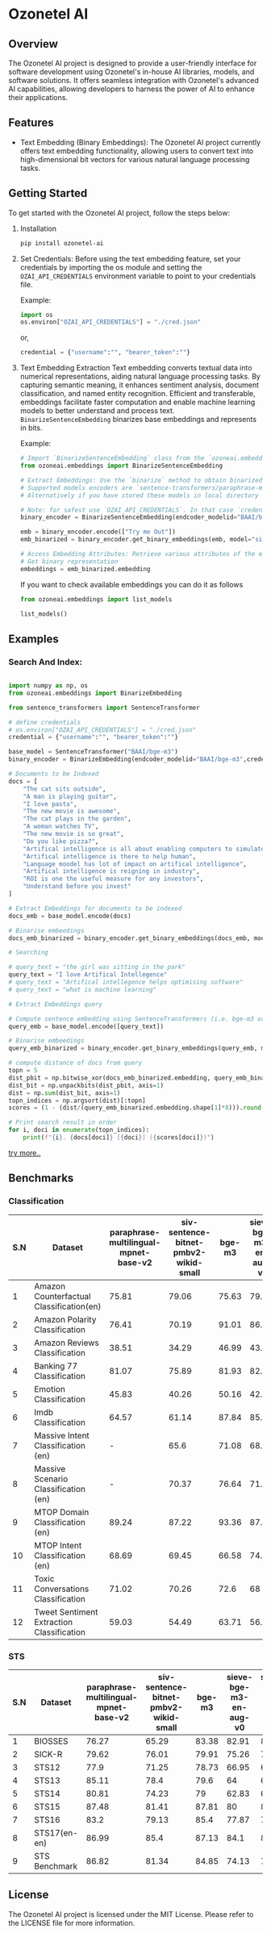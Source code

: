 # Ozonetel AI
## Overview
The Ozonetel AI project is designed to provide a user-friendly interface for software development using Ozonetel's in-house AI libraries, models, and software solutions. It offers seamless integration with Ozonetel's advanced AI capabilities, allowing developers to harness the power of AI to enhance their applications.

## Features
- Text Embedding (Binary Embeddings): The Ozonetel AI project currently offers text embedding functionality, allowing users to convert text into high-dimensional bit vectors for various natural language processing tasks.

## Getting Started
To get started with the Ozonetel AI project, follow the steps below:

1. Installation
   ```bash
   pip install ozonetel-ai
   ```
2. Set Credentials:
    Before using the text embedding feature, set your credentials by importing the os module and setting the `OZAI_API_CREDENTIALS` environment variable to point to your credentials file.
    
    Example:
    
    ```python
    import os
    os.environ["OZAI_API_CREDENTIALS"] = "./cred.json"
    ```
    or,
    ``` python
    credential = {"username":"", "bearer_token":""}
    ```
3. Text Embedding Extraction
    Text embedding converts textual data into numerical representations, aiding natural language processing tasks. By capturing semantic meaning, it enhances sentiment analysis, document classification, and named entity recognition. Efficient and transferable, embeddings facilitate faster computation and enable machine learning models to better understand and process text. `BinarizeSentenceEmbedding` binarizes base embeddings and represents in bits.

   Example:
    ```python
    # Import `BinarizeSentenceEmbedding` class from the `ozoneai.embeddings` module.
    from ozoneai.embeddings import BinarizeSentenceEmbedding
    
    # Extract Embeddings: Use the `binarize` method to obtain binarized embeddings for given texts .
    # Supported models encoders are `sentence-transformers/paraphrase-multilingual-mpnet-base-v2` and `BAAI/bge-m3`
    # Alternatively if you have stored these models in local directory you can use like `/path/to/paraphrase-multilingual-mpnet-base-v2` or `/path/to/bge-m3`
    
    # Note: for safest use `OZAI_API_CREDENTIALS`. In that case `credential` argument can be ignored. if `credential` is not defined `OZAI_API_CREDENTIALS` will be considered.
    binary_encoder = BinarizeSentenceEmbedding(endcoder_modelid="BAAI/bge-m3", credential = credential)

    emb = binary_encoder.encode(["Try me Out"])
    emb_binarized = binary_encoder.get_binary_embeddings(emb, model="sieve-bge-m3-en-aug-v1") # max limit 20 vectors per request
    
    # Access Embedding Attributes: Retrieve various attributes of the embedding object, such as bits, unsigned binary, and signed binary.
    # Get binary representation
    embeddings = emb_binarized.embedding

    ```

    If you want to check available embeddings you can do it as follows
    ```python
    from ozoneai.embeddings import list_models

    list_models()
    ```


## Examples

### Search And Index:

```python

import numpy as np, os
from ozoneai.embeddings import BinarizeEmbedding

from sentence_transformers import SentenceTransformer

# define credentials
# os.environ["OZAI_API_CREDENTIALS"] = "./cred.json"
credential = {"username":"", "bearer_token":""}

base_model = SentenceTransformer("BAAI/bge-m3")
binary_encoder = BinarizeEmbedding(endcoder_modelid="BAAI/bge-m3",credential=credential) 

# Documents to be Indexed
docs = [
    "The cat sits outside",
    "A man is playing guitar",
    "I love pasta",
    "The new movie is awesome",
    "The cat plays in the garden",
    "A woman watches TV",
    "The new movie is so great",
    "Do you like pizza?",
    "Artifical intelligence is all about enabling computers to simulate human capabilities.",
    "Artifical intelligence is there to help human",
    "Language moodel has lot of impact on artifical intelligence",
    "Artifical intelligence is reigning in industry",
    "ROI is one the useful measure for any investors",
    "Understand before you invest"
]

# Extract Embeddings for documents to be indexed
docs_emb = base_model.encode(docs)

# Binarise embeedings
docs_emb_binarized = binary_encoder.get_binary_embeddings(docs_emb, model="sieve-bge-m3-en-aug-v1")

# Searching

# query_text = "the girl was sitting in the park"
query_text = "I love Artifical Intellegence"
# query_text = "Artifical intellegence helps optimising software"
# query_text = "what is machine learning"

# Extract Embeddings query

# Compute sentence embedding using SentenceTransformers (i.e. bge-m3 or paraphrase-multilingual-mpnet-base-v2)
query_emb = base_model.encode([query_text])

# Binarise embeedings
query_emb_binarized = binary_encoder.get_binary_embeddings(query_emb, model="sieve-bge-m3-en-aug-v1")

# compute distance of docs from query
topn = 5
dist_pbit = np.bitwise_xor(docs_emb_binarized.embedding, query_emb_binarized.embedding)
dist_bit = np.unpackbits(dist_pbit, axis=1)
dist = np.sum(dist_bit, axis=1)
topn_indices = np.argsort(dist)[:topn]
scores = (1 - (dist/(query_emb_binarized.embedding.shape[1]*8))).round(3)

# Print search result in order
for i, doci in enumerate(topn_indices):
    print(f"{i}. {docs[doci]} [{doci}] ({scores[doci]})")

```
    
[try more..](https://github.com/ozonetelgit/ozonetel-ai-sdk/blob/main/examples/search-index/)

## Benchmarks
### Classification
| S.N | Dataset                                     | paraphrase-multilingual-mpnet-base-v2 | siv-sentence-bitnet-pmbv2-wikid-small | bge-m3 | sieve-bge-m3-en-aug-v0 | sieve-bge-m3-en-aug-v1 |
|-----|---------------------------------------------|---------------------------------------|----------------------------------------|--------|------------------------|------------------------|
| 1   | Amazon Counterfactual Classification(en)   | 75.81                                 | 79.06                                  | 75.63  | 79.23                  | 78.28                  |
| 2   | Amazon Polarity Classification              | 76.41                                 | 70.19                                  | 91.01  | 86.81                  | 85.69                  |
| 3   | Amazon Reviews Classification               | 38.51                                 | 34.29                                  | 46.99  | 43.51                  | 43                     |
| 4   | Banking 77 Classification                   | 81.07                                 | 75.89                                  | 81.93  | 82.06                  | 82.75                  |
| 5   | Emotion Classification                      | 45.83                                 | 40.26                                  | 50.16  | 42.34                  | 42.4                   |
| 6   | Imdb Classification                         | 64.57                                 | 61.14                                  | 87.84  | 85.06                  | 84.44                  |
| 7   | Massive Intent Classification (en)         | -                                     | 65.6                                   | 71.08  | 68.9                   | 70.22                  |
| 8   | Massive Scenario Classification (en)       | -                                     | 70.37                                  | 76.64  | 71.29                  | 72.68                  |
| 9   | MTOP Domain Classification (en)            | 89.24                                 | 87.22                                  | 93.36  | 87.56                  | 88.37                  |
| 10  | MTOP Intent Classification (en)            | 68.69                                 | 69.45                                  | 66.58  | 74.11                  | 74.02                  |
| 11  | Toxic Conversations Classification         | 71.02                                 | 70.26                                  | 72.6   | 68                     | 68.59                  |
| 12  | Tweet Sentiment Extraction Classification | 59.03                                 | 54.49                                  | 63.71  | 56.96                  | 56.91                  |

### STS
| S.N | Dataset         | paraphrase-multilingual-mpnet-base-v2 | siv-sentence-bitnet-pmbv2-wikid-small | bge-m3 | sieve-bge-m3-en-aug-v0 | sieve-bge-m3-en-aug-v1 |
|-----|-----------------|---------------------------------------|----------------------------------------|--------|------------------------|------------------------|
| 1   | BIOSSES         | 76.27                                 | 65.29                                  | 83.38  | 82.91                  | 83.97                  |
| 2   | SICK-R          | 79.62                                 | 76.01                                  | 79.91  | 75.26                  | 76.5                   |
| 3   | STS12           | 77.9                                  | 71.25                                  | 78.73  | 66.95                  | 68.88                  |
| 4   | STS13           | 85.11                                 | 78.4                                   | 79.6   | 64                     | 69.09                  |
| 5   | STS14           | 80.81                                 | 74.23                                  | 79     | 62.83                  | 67.74                  |
| 6   | STS15           | 87.48                                 | 81.41                                  | 87.81  | 80                     | 82.08                  |
| 7   | STS16           | 83.2                                  | 79.13                                  | 85.4   | 77.87                  | 79.31                  |
| 8   | STS17(en-en)    | 86.99                                 | 85.4                                   | 87.13  | 84.1                   | 85.32                  |
| 9   | STS Benchmark   | 86.82                                 | 81.34                                  | 84.85  | 74.13                  | 77.19                  |


## License
The Ozonetel AI project is licensed under the MIT License. Please refer to the LICENSE file for more information.

